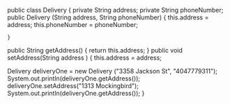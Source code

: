 public class Delivery {
private	String address; 
private	String phoneNumber;
	public Delivery (String address, String phoneNumber) {
		this.address = address;
		this.phoneNumber = phoneNumber;
			
	}
public String getAddress() {
	return this.address; 
}
public void setAddress(String address ) {
	this.address = address;
  
  Delivery deliveryOne = new Delivery ("3358 Jackson St", "4047779311");
System.out.println(deliveryOne.getAddress()); 
deliveryOne.setAddress("1313 Mockingbird");
System.out.println(deliveryOne.getAddress());
	}
